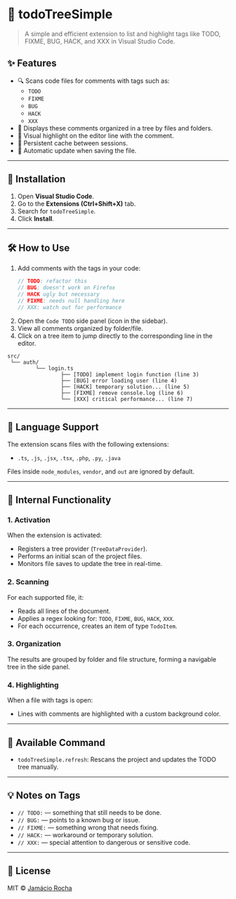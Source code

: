 # 🧭 todoTreeSimple

> A simple and efficient extension to list and highlight tags like TODO, FIXME, BUG, HACK, and XXX in Visual Studio Code.

## ✨ Features

- 🔍 Scans code files for comments with tags such as:
  - `TODO`
  - `FIXME`
  - `BUG`
  - `HACK`
  - `XXX`
- 📁 Displays these comments organized in a tree by files and folders.
- 🎯 Visual highlight on the editor line with the comment.
- 🧠 Persistent cache between sessions.
- 🔄 Automatic update when saving the file.

---

## 🚀 Installation

1. Open **Visual Studio Code**.
2. Go to the **Extensions (Ctrl+Shift+X)** tab.
3. Search for `todoTreeSimple`.
4. Click **Install**.

---

## 🛠️ How to Use

1. Add comments with the tags in your code:
   ```js
   // TODO: refactor this
   // BUG: doesn't work on Firefox
   // HACK ugly but necessary
   // FIXME: needs null handling here
   // XXX: watch out for performance
   ```
2. Open the `Code TODO` side panel (icon in the sidebar).
3. View all comments organized by folder/file.
4. Click on a tree item to jump directly to the corresponding line in the editor.

```
src/
 └── auth/
         └── login.ts
                 ├── [TODO] implement login function (line 3)
                 ├── [BUG] error loading user (line 4)
                 ├── [HACK] temporary solution... (line 5)
                 ├── [FIXME] remove console.log (line 6)
                 └── [XXX] critical performance... (line 7)
```

---

## 📂 Language Support

The extension scans files with the following extensions:

- `.ts`, `.js`, `.jsx`, `.tsx`, `.php`, `.py`, `.java`

Files inside `node_modules`, `vendor`, and `out` are ignored by default.

---

## 🧪 Internal Functionality

### 1. Activation

When the extension is activated:

- Registers a tree provider (`TreeDataProvider`).
- Performs an initial scan of the project files.
- Monitors file saves to update the tree in real-time.

### 2. Scanning

For each supported file, it:

- Reads all lines of the document.
- Applies a regex looking for: `TODO`, `FIXME`, `BUG`, `HACK`, `XXX`.
- For each occurrence, creates an item of type `TodoItem`.

### 3. Organization

The results are grouped by folder and file structure, forming a navigable tree in the side panel.

### 4. Highlighting

When a file with tags is open:

- Lines with comments are highlighted with a custom background color.

---

## 🔄 Available Command

- `todoTreeSimple.refresh`: Rescans the project and updates the TODO tree manually.

---

## 💡 Notes on Tags

- `// TODO:` — something that still needs to be done.
- `// BUG:` — points to a known bug or issue.
- `// FIXME:` — something wrong that needs fixing.
- `// HACK:` — workaround or temporary solution.
- `// XXX:` — special attention to dangerous or sensitive code.

---

## 📝 License

MIT © [Jamácio Rocha](https://github.com/jamacio)
